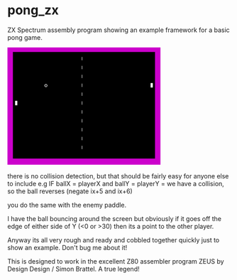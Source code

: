 # pong_zx
ZX Spectrum assembly program showing an example framework for a basic pong game.

![ScreenShot](pong_zx.png)

there is no collision detection, but that should be fairly easy for anyone else to include e.g 
IF ballX = playerX and ballY = playerY = we have a collision, so the ball reverses (negate ix+5 and ix+6) 

you do the same with the enemy paddle. 

I have the ball bouncing around the screen but obviously if it goes off the edge of either side of Y (<0 or >30) 
then its a point to the other player. 

Anyway its all very rough and ready and cobbled together quickly just to show an example. Don't bug me about it! 

This is designed to work in the excellent Z80 assembler program ZEUS by Design Design / Simon Brattel. A true legend! 

